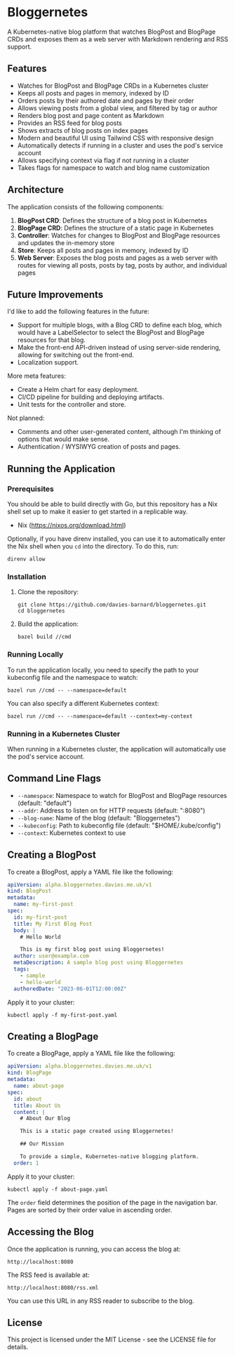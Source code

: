 # Bloggernetes

A Kubernetes-native blog platform that watches BlogPost and BlogPage CRDs and exposes them as a web server with Markdown rendering and RSS support.

## Features

- Watches for BlogPost and BlogPage CRDs in a Kubernetes cluster
- Keeps all posts and pages in memory, indexed by ID
- Orders posts by their authored date and pages by their order
- Allows viewing posts from a global view, and filtered by tag or author
- Renders blog post and page content as Markdown
- Provides an RSS feed for blog posts
- Shows extracts of blog posts on index pages
- Modern and beautiful UI using Tailwind CSS with responsive design
- Automatically detects if running in a cluster and uses the pod's service account
- Allows specifying context via flag if not running in a cluster
- Takes flags for namespace to watch and blog name customization

## Architecture

The application consists of the following components:

1. **BlogPost CRD**: Defines the structure of a blog post in Kubernetes
2. **BlogPage CRD**: Defines the structure of a static page in Kubernetes
3. **Controller**: Watches for changes to BlogPost and BlogPage resources and updates the in-memory store
4. **Store**: Keeps all posts and pages in memory, indexed by ID
5. **Web Server**: Exposes the blog posts and pages as a web server with routes for viewing all posts, posts by tag, posts by author, and individual pages

## Future Improvements

I'd like to add the following features in the future:
* Support for multiple blogs, with a Blog CRD to define each blog, which would have a LabelSelector to select the
  BlogPost and BlogPage resources for that blog.
* Make the front-end API-driven instead of using server-side rendering, allowing for switching out the front-end.
* Localization support.

More meta features:
* Create a Helm chart for easy deployment.
* CI/CD pipeline for building and deploying artifacts.
* Unit tests for the controller and store.

Not planned:
* Comments and other user-generated content, although I'm thinking of options that would make sense.
* Authentication / WYSIWYG creation of posts and pages.

## Running the Application

### Prerequisites

You should be able to build directly with Go, but this repository has a
Nix shell set up to make it easier to get started in a replicable way.

- Nix (https://nixos.org/download.html)

Optionally, if you have direnv installed, you can use it to automatically enter the Nix shell when you `cd` into
the directory. To do this, run:

```
direnv allow
```

### Installation

1. Clone the repository:
   ```
   git clone https://github.com/davies-barnard/bloggernetes.git
   cd bloggernetes
   ```

2. Build the application:
   ```
   bazel build //cmd
   ```

### Running Locally

To run the application locally, you need to specify the path to your kubeconfig file and the namespace to watch:

```
bazel run //cmd -- --namespace=default
```

You can also specify a different Kubernetes context:

```
bazel run //cmd -- --namespace=default --context=my-context
```

### Running in a Kubernetes Cluster

When running in a Kubernetes cluster, the application will automatically use the pod's service account.

## Command Line Flags

- `--namespace`: Namespace to watch for BlogPost and BlogPage resources (default: "default")
- `--addr`: Address to listen on for HTTP requests (default: ":8080")
- `--blog-name`: Name of the blog (default: "Bloggernetes")
- `--kubeconfig`: Path to kubeconfig file (default: "$HOME/.kube/config")
- `--context`: Kubernetes context to use

## Creating a BlogPost

To create a BlogPost, apply a YAML file like the following:

```yaml
apiVersion: alpha.bloggernetes.davies.me.uk/v1
kind: BlogPost
metadata:
  name: my-first-post
spec:
  id: my-first-post
  title: My First Blog Post
  body: |
    # Hello World

    This is my first blog post using Bloggernetes!
  author: user@example.com
  metaDescription: A sample blog post using Bloggernetes
  tags:
    - sample
    - hello-world
  authoredDate: "2023-06-01T12:00:00Z"
```

Apply it to your cluster:

```
kubectl apply -f my-first-post.yaml
```

## Creating a BlogPage

To create a BlogPage, apply a YAML file like the following:

```yaml
apiVersion: alpha.bloggernetes.davies.me.uk/v1
kind: BlogPage
metadata:
  name: about-page
spec:
  id: about
  title: About Us
  content: |
    # About Our Blog

    This is a static page created using Bloggernetes!

    ## Our Mission

    To provide a simple, Kubernetes-native blogging platform.
  order: 1
```

Apply it to your cluster:

```
kubectl apply -f about-page.yaml
```

The `order` field determines the position of the page in the navigation bar. Pages are sorted by their order value in ascending order.

## Accessing the Blog

Once the application is running, you can access the blog at:

```
http://localhost:8080
```

The RSS feed is available at:

```
http://localhost:8080/rss.xml
```

You can use this URL in any RSS reader to subscribe to the blog.

## License

This project is licensed under the MIT License - see the LICENSE file for details.
